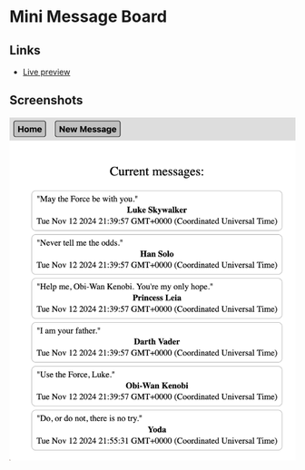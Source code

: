 # Mini Message Board

## Links
- [Live preview](https://mini-message-board-arav3n.onrender.com/)

## Screenshots
![Screenshot of the app](./public/screenshot.png)